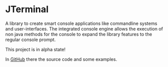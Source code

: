 # JTerminal
A library to create smart console applications like commandline systems and user-interfaces.
The integrated console engine allows the execution of non java methods for the console to expand the library
features to the regular console prompt.


<warning>
This project is in alpha state!
</warning>

In [GitHub](https://github.com/devpscl/JTerminal) there the source code and some examples.
